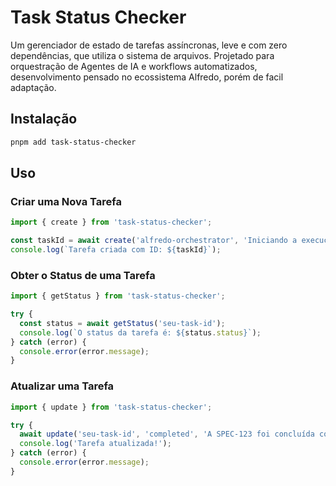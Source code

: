# Task Status Checker

Um gerenciador de estado de tarefas assíncronas, leve e com zero dependências, que utiliza o sistema de arquivos. Projetado para orquestração de Agentes de IA e workflows automatizados, desenvolvimento pensado no ecossistema Alfredo, porém de facil adaptação.

## Instalação

```bash
pnpm add task-status-checker
```

## Uso

### Criar uma Nova Tarefa

```typescript
import { create } from 'task-status-checker';

const taskId = await create('alfredo-orchestrator', 'Iniciando a execução da SPEC-123');
console.log(`Tarefa criada com ID: ${taskId}`);
```

### Obter o Status de uma Tarefa

```typescript
import { getStatus } from 'task-status-checker';

try {
  const status = await getStatus('seu-task-id');
  console.log(`O status da tarefa é: ${status.status}`);
} catch (error) {
  console.error(error.message);
}
```

### Atualizar uma Tarefa

```typescript
import { update } from 'task-status-checker';

try {
  await update('seu-task-id', 'completed', 'A SPEC-123 foi concluída com sucesso.');
  console.log('Tarefa atualizada!');
} catch (error) {
  console.error(error.message);
}
```